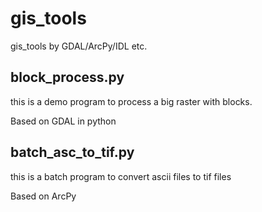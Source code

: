 # gis_tools
gis_tools by GDAL/ArcPy/IDL etc.

## block_process.py

this is a demo program to process a big raster with blocks.

Based on GDAL in python


## batch_asc_to_tif.py

this is a batch program to convert ascii files to tif files

Based on ArcPy
